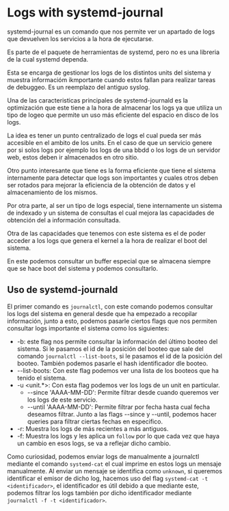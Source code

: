 # Logs with systemd-journal

systemd-journal es un comando que nos permite ver un apartado de logs que devuelven los servicios a la hora de ejecutarse.

Es parte de el paquete de herramientas de systemd, pero no es una libreria de la cual systemd dependa.

Esta se encarga de gestionar los logs de los distintos units del sistema y muestra informacióm ikmportante cuando estos fallan para realizar tareas de debuggeo. Es un reemplazo del antiguo syslog.

Una de las caracteristicas principales de systemd-journald es la optimización que este tiene a la hora de almacenar los logs ya que utiliza un tipo de logeo que permite un uso más eficiente del espacio en disco de los logs.

La idea es tener un punto centralizado de logs el cual pueda ser más accesible en el ambito de los units. En el caso de que un servicio genere por si solos logs por ejemplo los logs de una bbdd o los logs de un servidor web, estos deben ir almacenados en otro sitio.

Otro punto interesante que tiene es la forma eficiente que tiene el sistema internamente para detectar que logs son importantes y cuales otros deben ser rotados para mejorar la eficiencia de la obtención de datos y el almacenamiento de los mismos. 

Por otra parte, al ser un tipo de logs especial, tiene internamente un sistema de indexado y un sistema de consultas el cual mejora las capacidades de obtención del a información consultada.

Otra de las capacidades que tenemos con este sistema es el de poder acceder a los logs que genera el kernel a la hora de realizar el boot del sistema. 

En este podemos consultar un buffer especial que se almacena siempre que se hace boot del sistema y podemos consultarlo.

## Uso de systemd-journald

El primer comando es `journalctl`, con este comando podemos consultar los logs del sistema en general desde que ha empezado a recopilar información, junto a esto, podemos pasarle ciertos flags que nos permiten consultar logs importante el sistema como los siguientes:
- -b: este flag nos permite consultar la información del último booteo del sistema. Si le pasamos el id de la posición del booteo que sale del comando `journalctl --list-boots`, si le pasamos el id de la posición del booteo. También podemos pasarle el hash identificador dle booteo.
- --list-boots: Con este flag podemos ver una lista de los booteos que ha tenido el sistema.
- -u <unit.\*>: Con esta flag podemos ver los logs de un unit en particular.
	- --since 'AAAA-MM-DD': Permite filtrar desde cuando queremos ver los logs de este servicio.
	- --until 'AAAA-MM-DD': Permite filtrar por fecha hasta cual fecha deseamos filtrar.
Junto a las flags --since y --until, podemos hacer queries para filtrar ciertas fechas en especifico.
- -r: Muestra los logs de más recientes a más antiguos.
- -f: Muestra los logs y les aplica un `follow` por lo que cada vez que haya un cambio en esos logs, se va a reflejar dicho cambio.

Como curiosidad, podemos enviar logs de manualmente a journalctl mediante el comando `systemd-cat` el cual imprime en estos logs un mensaje manualmente. Al enviar un mensaje se identifica como `unknown`, si queremos identificar el emisor de dicho log, hacemos uso del flag `systemd-cat -t <identificador>`, el identificador es útil debido a que mediante este, podemos filtrar los logs también por dicho identificador mediante `journalctl -f -t <identificador>`.
